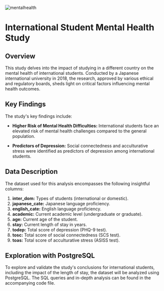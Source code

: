 ![mentalhealth](https://github.com/VivekKarjule/Mental-Health-Analysis/assets/84739187/6146d94b-3814-45fe-a3da-b3a7b36fb675)

# International Student Mental Health Study

## Overview

This study delves into the impact of studying in a different country on the mental health of international students. Conducted by a Japanese international university in 2018, the research, approved by various ethical and regulatory boards, sheds light on critical factors influencing mental health outcomes.

## Key Findings

The study's key findings include:

- **Higher Risk of Mental Health Difficulties:** International students face an elevated risk of mental health challenges compared to the general population.

- **Predictors of Depression:** Social connectedness and acculturative stress were identified as predictors of depression among international students.

## Data Description

The dataset used for this analysis encompasses the following insightful columns:

1. **inter_dom:** Types of students (international or domestic).
2. **japanese_cate:** Japanese language proficiency.
3. **english_cate:** English language proficiency.
4. **academic:** Current academic level (undergraduate or graduate).
5. **age:** Current age of the student.
6. **stay:** Current length of stay in years.
7. **todep:** Total score of depression (PHQ-9 test).
8. **tosc:** Total score of social connectedness (SCS test).
9. **toas:** Total score of acculturative stress (ASISS test).

## Exploration with PostgreSQL

To explore and validate the study's conclusions for international students, including the impact of the length of stay, the dataset will be analyzed using PostgreSQL. The SQL queries and in-depth analysis can be found in the accompanying code file.
